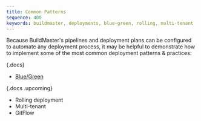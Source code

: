 ```yaml
---
title: Common Patterns
sequence: 400
keywords: buildmaster, deployments, blue-green, rolling, multi-tenant
---
```


Because BuildMaster's pipelines and deployment plans can be configured to automate any deployment process, it may be helpful to demonstrate how to implement some of the most common deployment patterns & practices:

{.docs}
 - [Blue/Green](patterns/blue-green)

{.docs .upcoming}
 - Rolling deployment
 - Multi-tenant
 - GitFlow


